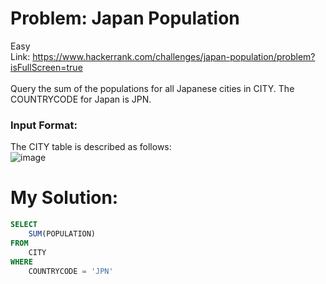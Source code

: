 # Problem: Japan Population
Easy<br>
Link: https://www.hackerrank.com/challenges/japan-population/problem?isFullScreen=true<br>
<br>
Query the sum of the populations for all Japanese cities in CITY. The COUNTRYCODE for Japan is JPN.<br>
### Input Format:
The CITY table is described as follows:<br>
![image](https://user-images.githubusercontent.com/111542025/234585730-40706fea-01ce-4ebe-99e0-88126443f79f.png)

# My Solution:
````sql
SELECT
    SUM(POPULATION)
FROM
    CITY
WHERE
    COUNTRYCODE = 'JPN'
````
